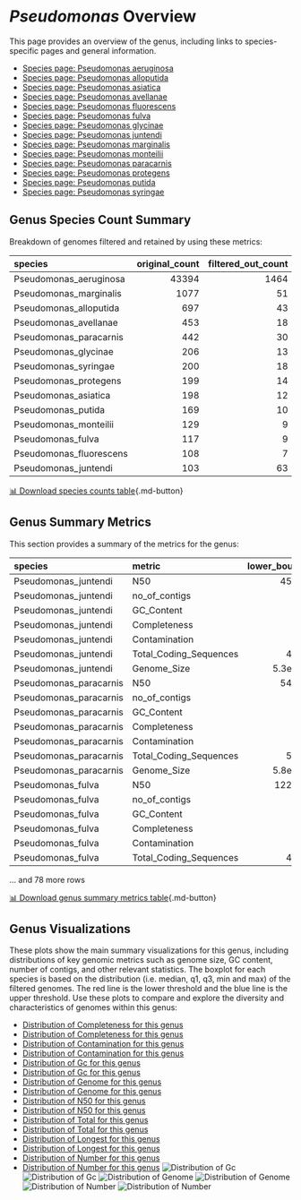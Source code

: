 # *Pseudomonas* Overview
This page provides an overview of the genus, including links to species-specific pages and general information.

- [Species page: Pseudomonas aeruginosa](Pseudomonas_aeruginosa/index.md)
- [Species page: Pseudomonas alloputida](Pseudomonas_alloputida/index.md)
- [Species page: Pseudomonas asiatica](Pseudomonas_asiatica/index.md)
- [Species page: Pseudomonas avellanae](Pseudomonas_avellanae/index.md)
- [Species page: Pseudomonas fluorescens](Pseudomonas_fluorescens/index.md)
- [Species page: Pseudomonas fulva](Pseudomonas_fulva/index.md)
- [Species page: Pseudomonas glycinae](Pseudomonas_glycinae/index.md)
- [Species page: Pseudomonas juntendi](Pseudomonas_juntendi/index.md)
- [Species page: Pseudomonas marginalis](Pseudomonas_marginalis/index.md)
- [Species page: Pseudomonas monteilii](Pseudomonas_monteilii/index.md)
- [Species page: Pseudomonas paracarnis](Pseudomonas_paracarnis/index.md)
- [Species page: Pseudomonas protegens](Pseudomonas_protegens/index.md)
- [Species page: Pseudomonas putida](Pseudomonas_putida/index.md)
- [Species page: Pseudomonas syringae](Pseudomonas_syringae/index.md)
## Genus Species Count Summary
Breakdown of genomes filtered and retained by using these metrics:

| species                 |   original_count |   filtered_out_count |   final_count |
|:------------------------|-----------------:|---------------------:|--------------:|
| Pseudomonas_aeruginosa  |            43394 |                 1464 |         41930 |
| Pseudomonas_marginalis  |             1077 |                   51 |          1026 |
| Pseudomonas_alloputida  |              697 |                   43 |           654 |
| Pseudomonas_avellanae   |              453 |                   18 |           435 |
| Pseudomonas_paracarnis  |              442 |                   30 |           412 |
| Pseudomonas_glycinae    |              206 |                   13 |           193 |
| Pseudomonas_syringae    |              200 |                   18 |           182 |
| Pseudomonas_protegens   |              199 |                   14 |           185 |
| Pseudomonas_asiatica    |              198 |                   12 |           186 |
| Pseudomonas_putida      |              169 |                   10 |           159 |
| Pseudomonas_monteilii   |              129 |                    9 |           120 |
| Pseudomonas_fulva       |              117 |                    9 |           108 |
| Pseudomonas_fluorescens |              108 |                    7 |           101 |
| Pseudomonas_juntendi    |              103 |                   63 |            40 |


[📊 Download species counts table](species_counts.csv){.md-button}
## Genus Summary Metrics
This section provides a summary of the metrics for the genus:

| species                | metric                 |   lower_bounds |   upper_bounds |
|:-----------------------|:-----------------------|---------------:|---------------:|
| Pseudomonas_juntendi   | N50                    |    45000       |      nan       |
| Pseudomonas_juntendi   | no_of_contigs          |      nan       |      360       |
| Pseudomonas_juntendi   | GC_Content             |       61       |       63       |
| Pseudomonas_juntendi   | Completeness           |      100       |      nan       |
| Pseudomonas_juntendi   | Contamination          |      nan       |        2       |
| Pseudomonas_juntendi   | Total_Coding_Sequences |     4900       |     5900       |
| Pseudomonas_juntendi   | Genome_Size            |        5.3e+06 |        6.2e+06 |
| Pseudomonas_paracarnis | N50                    |    54000       |      nan       |
| Pseudomonas_paracarnis | no_of_contigs          |      nan       |      260       |
| Pseudomonas_paracarnis | GC_Content             |       59       |       61       |
| Pseudomonas_paracarnis | Completeness           |      100       |      nan       |
| Pseudomonas_paracarnis | Contamination          |      nan       |        1       |
| Pseudomonas_paracarnis | Total_Coding_Sequences |     5200       |     6100       |
| Pseudomonas_paracarnis | Genome_Size            |        5.8e+06 |        6.6e+06 |
| Pseudomonas_fulva      | N50                    |   122000       |      nan       |
| Pseudomonas_fulva      | no_of_contigs          |      nan       |      210       |
| Pseudomonas_fulva      | GC_Content             |       60       |       65       |
| Pseudomonas_fulva      | Completeness           |       96       |      nan       |
| Pseudomonas_fulva      | Contamination          |      nan       |       10       |
| Pseudomonas_fulva      | Total_Coding_Sequences |     4200       |     5500       |

... and 78 more rows


[📊 Download genus summary metrics table](genus_summary_metrics.csv){.md-button}
## Genus Visualizations
These plots show the main summary visualizations for this genus, including distributions of key genomic metrics such as genome size, GC content, number of contigs, and other relevant statistics. The boxplot for each species is based on the distribution (i.e. median, q1, q3, min and max) of the filtered genomes. The red line is the lower threshold and the blue line is the upper threshold. Use these plots to compare and explore the diversity and characteristics of genomes within this genus:

- [Distribution of Completeness for this genus](Completeness_Specific_boxplot_0.png)
- [Distribution of Completeness for this genus](Completeness_Specific_boxplot_10.png)
- [Distribution of Contamination for this genus](Contamination_boxplot_0.png)
- [Distribution of Contamination for this genus](Contamination_boxplot_10.png)
- [Distribution of Gc for this genus](GC_Content_boxplot_0.png)
- [Distribution of Gc for this genus](GC_Content_boxplot_10.png)
- [Distribution of Genome for this genus](Genome_Size_boxplot_0.png)
- [Distribution of Genome for this genus](Genome_Size_boxplot_10.png)
- [Distribution of N50 for this genus](N50_boxplot_0.png)
- [Distribution of N50 for this genus](N50_boxplot_10.png)
- [Distribution of Total for this genus](Total_Coding_Sequences_boxplot_0.png)
- [Distribution of Total for this genus](Total_Coding_Sequences_boxplot_10.png)
- [Distribution of Longest for this genus](longest_boxplot_0.png)
- [Distribution of Longest for this genus](longest_boxplot_10.png)
- [Distribution of Number for this genus](number_boxplot_0.png)
- [Distribution of Number for this genus](number_boxplot_10.png)
![Distribution of Gc](GC_Content_boxplot_0.png)
![Distribution of Gc](GC_Content_boxplot_10.png)
![Distribution of Genome](Genome_Size_boxplot_0.png)
![Distribution of Genome](Genome_Size_boxplot_10.png)
![Distribution of Number](number_boxplot_0.png)
![Distribution of Number](number_boxplot_10.png)
